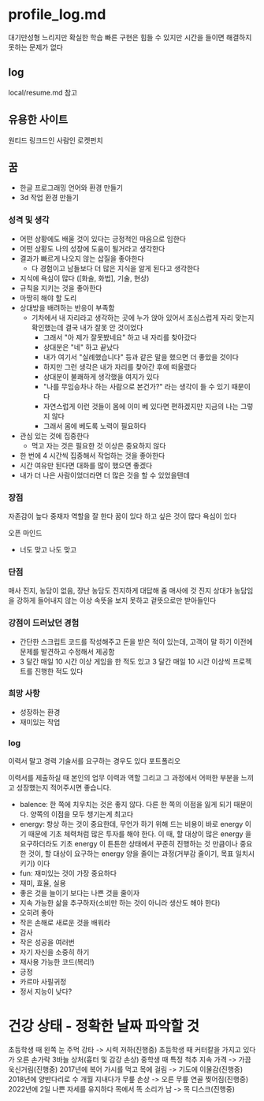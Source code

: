 # profile_log.md

대기만성형
느리지만 확실한 학습
빠른 구현은 힘들 수 있지만
시간을 들이면 해결하지 못하는 문제가 없다

## log

local/resume.md 참고

## 유용한 사이트

원티드
링크드인
사람인
로켓펀치

## 꿈

- 한글 프로그래밍 언어와 환경 만들기
- 3d 작업 환경 만들기

### 성격 및 생각

- 어떤 상황에도 배울 것이 있다는 긍정적인 마음으로 임한다
- 어떤 상황도 나의 성장에 도움이 될거라고 생각한다
- 결과가 빠르게 나오지 않는 삽질을 좋아한다
    - 다 경험이고 남들보다 더 많은 지식을 알게 된다고 생각한다
- 지식에 욕심이 많다 ([화술, 화법], 기술, 현상)
- 규칙을 지키는 것을 좋아한다
- 마땅히 해야 할 도리
- 상대방을 배려하는 반응이 부족함
    - 기차에서 내 자리라고 생각하는 곳에 누가 앉아 있어서 조심스럽게 자리 맞는지 확인했는데 결국 내가 잘못 안 것이었다
        - 그래서 "아 제가 잘못봤네요" 하고 내 자리를 찾아갔다
        - 상대분은 "네" 하고 끝났다
        - 내가 여기서 "실례했습니다" 등과 같은 말을 했으면 더 좋았을 것이다
        - 하지만 그런 생각은 내가 자리를 찾아간 후에 떠올렸다
        - 상대분이 불쾌하게 생각했을 여지가 있다
        - "나를 무임승차나 하는 사람으로 본건가?" 라는 생각이 들 수 있기 때문이다
        - 자연스럽게 이런 것들이 몸에 이미 베 있다면 편하겠지만 지금의 나는 그렇지 않다
        - 그래서 몸에 베도록 노력이 필요하다
- 관심 있는 것에 집중한다
    - 먹고 자는 것은 필요한 것 이상은 중요하지 않다
- 한 번에 4 시간씩 집중해서 작업하는 것을 좋아한다
- 시간 여유만 된다면 대화를 많이 했으면 좋겠다
- 내가 더 나은 사람이었더라면 더 많은 것을 할 수 있었을텐데

### 장점

자존감이 높다
중재자 역할을 잘 한다
꿈이 있다
하고 싶은 것이 많다
욕심이 있다

오픈 마인드
- 너도 맞고 나도 맞고

### 단점

매사 진지, 농담이 없음, 장난 농담도 진지하게 대답해 줌
매사에 것 진지
상대가 농담임을 강하게 들어내지 않는 이상 속뜻을 보지 못하고 겉뜻으로만 받아들인다

### 강점이 드러났던 경험

- 간단한 스크립트 코드를 작성해주고 돈을 받은 적이 있는데, 고객이 말 하기 이전에 문제를 발견하고 수정해서 제공함
- 3 달간 매일 10 시간 이상 게임을 한 적도 있고 3 달간 매일 10 시간 이상씩 프로젝트를 진행한 적도 있다

### 희망 사항

- 성장하는 환경
- 재미있는 작업

### log

이력서 말고 경력 기술서를 요구하는 경우도 있다
포트폴리오

이력서를 제출하실 때 본인의 업무 이력과 역할 그리고 그 과정에서 어떠한 부분을 느끼고 성장했는지 적어주시면 좋습니다.

- balence: 한 쪽에 치우치는 것은 좋지 않다. 다른 한 쪽의 이점을 잃게 되기 때문이다. 양쪽의 이점을 모두 챙기는게 최고다
- energy: 항상 하는 것이 중요한데, 무언가 하기 위해 드는 비용이 바로 energy 이기 때문에 기초 체력처럼 많은 투자를 해야 한다. 이 때, 할 대상이 많은 energy 을 요구하더라도 기초 energy 이 튼튼한 상태에서 꾸준히 진행하는 것 만큼이나 중요한 것이, 할 대상이 요구하는 energy 양을 줄이는 과정(거부감 줄이기, 목표 일치시키기) 이다
- fun: 재미있는 것이 가장 중요하다
- 재미, 효율, 실용
- 좋은 것을 늘이기 보다는 나쁜 것을 줄이자
- 지속 가능한 삶을 추구하자(소비만 하는 것이 아니라 생산도 해야 한다)
- 오히려 좋아
- 작은 손해로 새로운 것을 배워라
- 감사
- 작은 성공을 여러번
- 자기 자신을 소중히 하기
- 재사용 가능한 코드(복리!)
- 긍정
- 카르마 사필귀정
- 정서 지능이 낮다?

# 건강 상태 - 정확한 날짜 파악할 것

초등학생 때 왼쪽 눈 주먹 강타 -> 시력 저하(진행중)
초등학생 때 커터칼을 가지고 있다가 오른 손가락 3바늘 상처(흉터 및 감강 손상)
중학생 때 특정 척추 지속 가격 -> 가끔 욱신거림(진행중)
2017년에 복어 가시를 먹고 목에 걸림 -> 기도에 이물감(진행중)
2018년에 양반다리로 수 개월 지내다가 무릎 손상 -> 오른 무릎 연골 찢어짐(진행중)
2022년에 2일 나쁜 자세를 유지하다 목에서 똑 소리가 남 -> 목 디스크(진행중)
